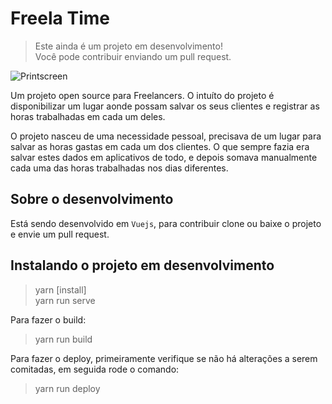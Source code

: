 # Freela Time

> Este ainda é um projeto em desenvolvimento! \
> Você pode contribuir enviando um pull request.

![Printscreen]("/printscreen/screenshot-2.png?raw=true" "Imagem de cadastro")

Um projeto open source para Freelancers.
O intuíto do projeto é disponibilizar um lugar aonde possam salvar os seus clientes e registrar as horas trabalhadas em cada um deles.

O projeto nasceu de uma necessidade pessoal, precisava de um lugar para salvar as horas gastas em cada um dos clientes. O que sempre fazia era salvar estes dados em aplicativos de todo, e depois somava manualmente cada uma das horas trabalhadas nos dias diferentes.

## Sobre o desenvolvimento

Está sendo desenvolvido em `Vuejs`, para contribuir clone ou baixe o projeto e envie um pull request.

## Instalando o projeto em desenvolvimento

> yarn [install]\
> yarn run serve

Para fazer o build:

> yarn run build

Para fazer o deploy, primeiramente verifique se não há 
alterações a serem comitadas, em seguida rode o comando:

> yarn run deploy
